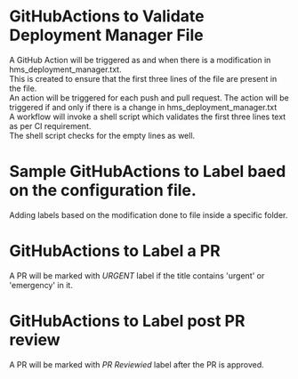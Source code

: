 # GitHubActions to Validate Deployment Manager File

A GitHub Action will be triggered as and when there is a modification in hms_deployment_manager.txt.   
This is created to ensure that the first three lines of the file are present in the file.  
An action will be triggered for each push and pull request. The action will be triggered if and only if there is a change in hms_deployment_manager.txt  
A workflow will invoke a shell script which validates the first three lines text as per CI requirement.  
The shell script checks for the empty lines as well.  

# Sample GitHubActions to Label baed on the configuration file.

Adding labels based on the modification done to file inside a specific folder.

# GitHubActions to Label a PR

A PR will be marked with *URGENT* label if the title contains 'urgent' or 'emergency' in it.

# GitHubActions to Label post PR review

A PR will be marked with *PR Reviewied* label after the PR is approved.



